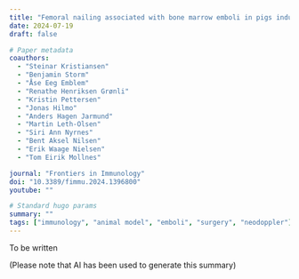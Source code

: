 ```yaml
---
title: "Femoral nailing associated with bone marrow emboli in pigs induced a specific increase in blood IL-6 and broad inflammatory responses in the heart and lungs"
date: 2024-07-19
draft: false

# Paper metadata
coauthors:
  - "Steinar Kristiansen"
  - "Benjamin Storm"
  - "Åse Eeg Emblem"
  - "Renathe Henriksen Grønli"
  - "Kristin Pettersen"
  - "Jonas Hilmo"
  - "Anders Hagen Jarmund"
  - "Martin Leth-Olsen"
  - "Siri Ann Nyrnes"
  - "Bent Aksel Nilsen"
  - "Erik Waage Nielsen"
  - "Tom Eirik Mollnes"

journal: "Frontiers in Immunology"
doi: "10.3389/fimmu.2024.1396800"
youtube: ""

# Standard hugo params
summary: ""
tags: ["immunology", "animal model", "emboli", "surgery", "neodoppler"]
---
```


To be written

(Please note that AI has been used to generate this summary)